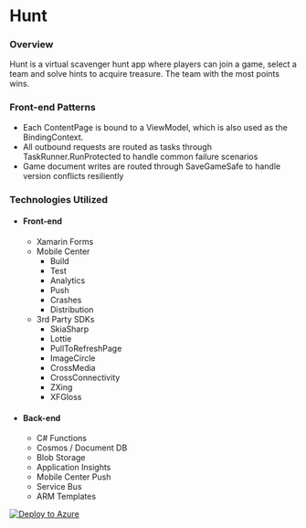 # Hunt

### Overview
Hunt is a virtual scavenger hunt app where players can join a game, select a team and solve hints to acquire treasure. The team with the most points wins.

### Front-end Patterns
* Each ContentPage is bound to a ViewModel, which is also used as the BindingContext.
* All outbound requests are routed as tasks through TaskRunner.RunProtected to handle common failure scenarios
* Game document writes are routed through SaveGameSafe to handle version conflicts resiliently


### Technologies Utilized
* #### Front-end
  * Xamarin Forms
  * Mobile Center
    * Build
    * Test
    * Analytics
    * Push
    * Crashes
    * Distribution
  * 3rd Party SDKs
    * SkiaSharp
    * Lottie
    * PullToRefreshPage
    * ImageCircle
    * CrossMedia
    * CrossConnectivity
    * ZXing
    * XFGloss
    
* #### Back-end
  * C# Functions
  * Cosmos / Document DB
  * Blob Storage
  * Application Insights
  * Mobile Center Push
  * Service Bus
  * ARM Templates


[![Deploy to Azure](https://azuredeploy.net/deploybutton.png)](https://azuredeploy.net/)
